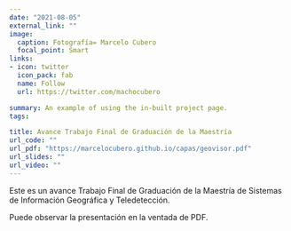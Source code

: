 ```yaml
---
date: "2021-08-05"
external_link: ""
image:
  caption: Fotografía= Marcelo Cubero
  focal_point: Smart
links:
- icon: twitter
  icon_pack: fab
  name: Follow
  url: https://twitter.com/machocubero

summary: An example of using the in-built project page.
tags:

title: Avance Trabajo Final de Graduación de la Maestría
url_code: ""
url_pdf: "https://marcelocubero.github.io/capas/geovisor.pdf"
url_slides: ""
url_video: ""
---
```


Este es un avance Trabajo Final de Graduación de la Maestría de Sistemas de Información Geográfica y Teledetección. 


Puede observar la presentación en la ventada de PDF. 